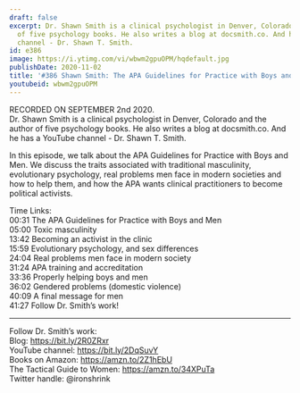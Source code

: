 ```yaml
---
draft: false
excerpt: Dr. Shawn Smith is a clinical psychologist in Denver, Colorado and the author
  of five psychology books. He also writes a blog at docsmith.co. And he has a YouTube
  channel - Dr. Shawn T. Smith.
id: e386
image: https://i.ytimg.com/vi/wbwm2gpuOPM/hqdefault.jpg
publishDate: 2020-11-02
title: '#386 Shawn Smith: The APA Guidelines for Practice with Boys and Men'
youtubeid: wbwm2gpuOPM
---
```

RECORDED ON SEPTEMBER 2nd 2020.  
Dr. Shawn Smith is a clinical psychologist in Denver, Colorado and the author of five psychology books. He also writes a blog at docsmith.co. And he has a YouTube channel - Dr. Shawn T. Smith.

In this episode, we talk about the APA Guidelines for Practice with Boys and Men. We discuss the traits associated with traditional masculinity, evolutionary psychology, real problems men face in modern societies and how to help them, and how the APA wants clinical practitioners to become political activists.

Time Links:  
00:31  The APA Guidelines for Practice with Boys and Men  
05:00  Toxic masculinity  
13:42  Becoming an activist in the clinic  
15:59  Evolutionary psychology, and sex differences  
24:04  Real problems men face in modern society  
31:24  APA training and accreditation  
33:36  Properly helping boys and men  
36:02  Gendered problems (domestic violence)  
40:09  A final message for men  
41:27  Follow Dr. Smith’s work!

---

Follow Dr. Smith’s work:  
Blog: https://bit.ly/2R0ZRxr  
YouTube channel: https://bit.ly/2DqSuvY  
Books on Amazon: https://amzn.to/2Z1hEbU  
The Tactical Guide to Women: https://amzn.to/34XPuTa  
Twitter handle: @ironshrink
